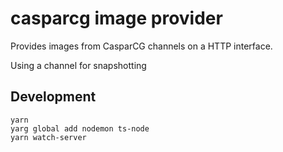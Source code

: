 # casparcg image provider

Provides images from CasparCG channels on a HTTP interface.

Using a channel for snapshotting

## Development
```
yarn
yarg global add nodemon ts-node
yarn watch-server
```
